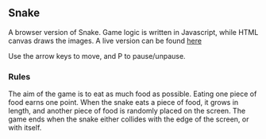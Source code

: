 ## Snake

A browser version of Snake. Game logic is written in Javascript, while HTML canvas
draws the images. A live version can be found [here](http://philnachumsnake.herokuapp.com/)

Use the arrow keys to move, and P to pause/unpause. 

### Rules

The aim of the game is to eat as much food as possible. Eating one piece of food earns 
one point. When the snake eats a piece of food, it grows in length, and another piece
of food is randomly placed on the screen. The game ends when the snake either 
collides with the edge of the screen, or with itself.  